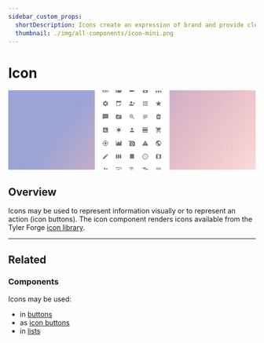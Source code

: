 ```yaml
---
sidebar_custom_props:
  shortDescription: Icons create an expression of brand and provide clear visual patterns and expectations.
  thumbnail: ./img/all-components/icon-mini.png
---
```


# Icon

<ComponentVisual storybookUrl="https://forge.tylerdev.io/main/?path=/docs/components-icon--docs">

![](./images/icon.png)

</ComponentVisual>

## Overview

Icons may be used to represent information visually or to represent an action (icon buttons). The icon component renders icons available from the Tyler Forge [icon library](/assets/icon-library).

---

## Related

### Components

Icons may be used:

- in [buttons](/components/buttons/button)
- as [icon buttons](/components/buttons/icon-button)
- in [lists](/components/lists/list)
